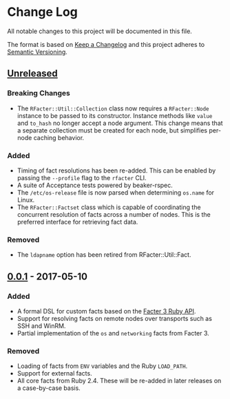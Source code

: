 # Change Log
All notable changes to this project will be documented in this file.

The format is based on [Keep a Changelog](http://keepachangelog.com/)
and this project adheres to [Semantic Versioning](http://semver.org/).

## [Unreleased]
### Breaking Changes

  - The `RFacter::Util::Collection` class now requires a `RFacter::Node`
    instance to be passed to its constructor. Instance methods like
    `value` and `to_hash` no longer accept a node argument. This change
    means that a separate collection must be created for each node, but
    simplifies per-node caching behavior.

### Added

  - Timing of fact resolutions has been re-added. This can be enabled by passing
    the `--profile` flag to the `rfacter` CLI.
  - A suite of Acceptance tests powered by beaker-rspec.
  - The `/etc/os-release` file is now parsed when determining `os.name` for Linux.
  - The `RFacter::Factset` class which is capable of coordinating the
    concurrent resolution of facts across a number of nodes. This is the
    preferred interface for retrieving fact data.

### Removed

  - The `ldapname` option has been retired from RFacter::Util::Fact.


## [0.0.1] - 2017-05-10
### Added

  - A formal DSL for custom facts based on the [Facter 3 Ruby API][facter-3-api].
  - Support for resolving facts on remote nodes over transports such as SSH
    and WinRM.
  - Partial implementation of the `os` and `networking` facts from Facter 3.

### Removed

  - Loading of facts from `ENV` variables and the Ruby `LOAD_PATH`.
  - Support for external facts.
  - All core facts from Ruby 2.4. These will be re-added in later releases
    on a case-by-case basis.

[facter-3-api]: https://github.com/puppetlabs/facter/blob/master/Extensibility.md#custom-facts-compatibility

[Unreleased]: https://github.com/Sharpie/rfacter/compare/0.0.1...HEAD
[0.0.1]: https://github.com/Sharpie/rfacter/compare/7ceb3e9...0.0.1
